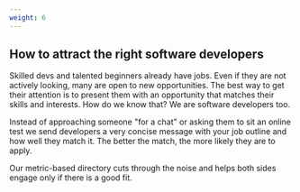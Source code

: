 ```yaml
---
weight: 6
---
```


## How to attract the right software developers

Skilled devs and talented beginners already have jobs. Even if they are not actively looking, many are open to new opportunities. The best way to get their attention is to present them with an opportunity that matches their skills and interests. How do we know that? We are software developers too.

Instead of approaching someone "for a chat" or asking them to sit an online test we send developers a very concise message with your job outline and how well they match it. The better the match, the more likely they are to apply.

Our metric-based directory cuts through the noise and helps both sides engage only if there is a good fit.